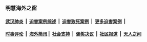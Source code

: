
### 明慧海外之窗

####  [武汉肺炎](indexes/365.md?t=06190301) &nbsp;|&nbsp;  [迫害案例综述](indexes/328.md?t=06190301) &nbsp;|&nbsp; [迫害致死案例](indexes/277.md?t=06190301)  &nbsp;|&nbsp; [更多迫害案例](indexes/81.md?t=06190301)  &nbsp;|&nbsp; 
####  [时事评论](indexes/19.md?t=06190301) &nbsp;|&nbsp; [海外简讯](indexes/245.md?t=06190301)&nbsp;|&nbsp;  [社会支持](indexes/140.md?t=06190301) &nbsp;|&nbsp; [褒奖决议](indexes/282.md?t=06190301) &nbsp;|&nbsp; [社区报道](indexes/91.md?t=06190301)  &nbsp;|&nbsp; [天人之间](indexes/78.md?t=06190301) 

